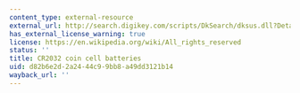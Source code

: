 ```yaml
---
content_type: external-resource
external_url: http://search.digikey.com/scripts/DkSearch/dksus.dll?Detail&name=P189-ND
has_external_license_warning: true
license: https://en.wikipedia.org/wiki/All_rights_reserved
status: ''
title: CR2032 coin cell batteries
uid: d82b6e2d-2a24-44c9-9bb8-a49dd3121b14
wayback_url: ''
---
```


